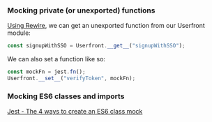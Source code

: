 ### Mocking private (or unexported) functions

[Using Rewire](https://github.com/speedskater/babel-plugin-rewire#example-2), we can get an unexported function from our Userfront module:

```js
const signupWithSSO = Userfront.__get__("signupWithSSO");
```

We can also set a function like so:

```js
const mockFn = jest.fn();
Userfront.__set__("verifyToken", mockFn);
```

### Mocking ES6 classes and imports

[Jest - The 4 ways to create an ES6 class mock](https://jestjs.io/docs/es6-class-mocks#the-4-ways-to-create-an-es6-class-mock)
